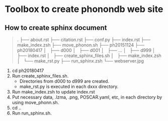 # Toolbox to create phonondb web site

## How to create sphinx document

> .
> ├── about.rst
> ├── citation.rst
> ├── conf.py
> ├── index.rst
> ├── make_index.zsh
> ├── move_phonon.sh
> ├── ph20151124
> ├── ph20180417
> │   ├── d000
> │   ├── d001
> │   ├── ...
> │   ├── d999
> │   ├── index.rst
> │   ├── create_sphinx_files.sh
> │   ├── make_index.zsh
> │   └── make_rst.py
> ├── run_sphinx.zsh
> └── webserver.jpg

1. cd ph20180417
2. Run create_sphinx_files.sh.
   - Directories from d000 to d999 are created.
   - make_rst.py is executed in each dxxx directory.
3. Run make_index.zsh to update index.rst
4. Put necessary data, .lzma, .png, POSCAR.yaml, etc, in each directory by using move_phonn.sh.
5. cd ..
5. Run run_sphinx.sh.
